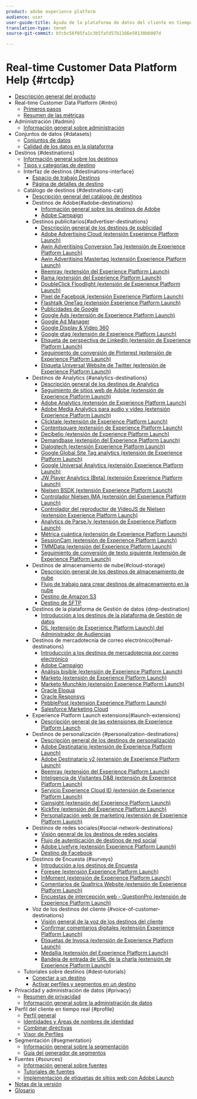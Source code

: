 ```yaml
---
product: adobe experience platform
audience: user
user-guide-title: Ayuda de la plataforma de datos del cliente en tiempo real
translation-type: tm+mt
source-git-commit: bfcbc56f05fa1c3b5fafd57b1166e50130b6007d

---
```



# Real-time Customer Data Platform Help {#rtcdp}

* [Descripción general del producto](overview.md)
* Real-time Customer Data Platform {#intro}
   * [Primeros pasos](get-started.md)
   * [Resumen de las métricas](home-page-dashboards.md)
* Administración {#admin}
   * [Información general sobre administración](administration/admin-overview.md)
* Conjuntos de datos {#datasets}
   * [Conjuntos de datos](datasets/dataset.md)
   * [Calidad de los datos en la plataforma](datasets/data-quality.md)
* Destinos {#destinations}
   * [Información general sobre los destinos](destinations/destinations-overview.md)
   * [Tipos y categorías de destino](/help/rtcdp/destinations/destination-types.md)
   * Interfaz de destinos {#destinations-interface}
      * [Espacio de trabajo Destinos](destinations/destinations-workspace.md)
      * [Página de detalles de destino](destinations/destination-details-page.md)
   * Catálogo de destinos {#destinations-cat}
      * [Descripción general del catálogo de destinos](destinations/destinations-catalog.md)
      * Destinos de Adobe{#adobe-destinations}
         * [Información general sobre los destinos de Adobe](destinations/adobe-destinations.md)
         * [Adobe Campaign](destinations/adobe-campaign-destination.md)
      * Destinos publicitarios{#advertiser-destinations}
         * [Descripción general de los destinos de publicidad](destinations/advertising-destinations.md)
         * [Adobe Advertising Cloud (extensión Experience Platform Launch)](/help/rtcdp/destinations/adobe-advertising-cloud-extension.md)
         * [Awin Adveritising Conversion Tag (extensión de Experience Platform Launch)](/help/rtcdp/destinations/awin-conversiontag-extension.md)
         * [Awin Adveritising Mastertag (extensión Experience Platform Launch)](/help/rtcdp/destinations/awin-mastertag-extension.md)
         * [Beemray (extensión del Experience Platform Launch)](/help/rtcdp/destinations/beemray-extension.md)
         * [Rama (extensión del Experience Platform Launch)](/help/rtcdp/destinations/branch-extension.md)
         * [DoubleClick Floodlight (extensión de Experience Platform Launch)](/help/rtcdp/destinations/doubleclick-floodlight-extension.md)
         * [Píxel de Facebook (extensión Experience Platform Launch)](/help/rtcdp/destinations/facebook-pixel-extension.md)
         * [Flashtalk OneTag (extensión Experience Platform Launch)](/help/rtcdp/destinations/flashtalking-extension.md)
         * [Publicidades de Google](/help/rtcdp/destinations/google-ads-destination.md)
         * [Google Ads (extensión de Experience Platform Launch)](/help/rtcdp/destinations/google-ads-extension.md)
         * [Google Ad Manager](/help/rtcdp/destinations/google-ad-manager-destination.md)
         * [Google Display &amp; Video 360](/help/rtcdp/destinations/google-dv360-destination.md)
         * [Google gtag (extensión de Experience Platform Launch)](/help/rtcdp/destinations/gtag-advertising-extension.md)
         * [Etiqueta de perspectiva de LinkedIn (extensión de Experience Platform Launch)](/help/rtcdp/destinations/linkedin-extension.md)
         * [Seguimiento de conversión de Pinterest (extensión de Experience Platform Launch)](destinations/pinterest-extension.md)
         * [Etiqueta Universal Website de Twitter (extensión de Experience Platform Launch)](destinations/twitter-uwt-extension.md)
      * Destinos de Analytics {#analytics-destinations}
         * [Descripción general de los destinos de Analytics](destinations/analytics-destinations.md)
         * [Seguimiento de sitios web de Adobe (extensión de Experience Platform Launch)](/help/rtcdp/destinations/adform-extension.md)
         * [Adobe Analytics (extensión de Experience Platform Launch)](/help/rtcdp/destinations/adobe-analytics-extension.md)
         * [Adobe Media Analytics para audio y vídeo (extensión Experience Platform Launch)](/help/rtcdp/destinations/adobe-video-analytics-extension.md)
         * [Clicktale (extensión de Experience Platform Launch)](/help/rtcdp/destinations/clicktale-extension.md)
         * [Contentsquare (extensión de Experience Platform Launch)](/help/rtcdp/destinations/contentsquare-extension.md)
         * [Decibelio (extensión de Experience Platform Launch)](/help/rtcdp/destinations/decibel-extension.md)
         * [Demandbase (extensión del Experience Platform Launch)](/help/rtcdp/destinations/demandbase-extension.md)
         * [Dialogtech (extensión Experience Platform Launch)](/help/rtcdp/destinations/dialogtech-extension.md)
         * [Google Global Site Tag analytics (extensión de Experience Platform Launch)](/help/rtcdp/destinations/gtag-analytics-extension.md)
         * [Google Universal Analytics (extensión Experience Platform Launch)](/help/rtcdp/destinations/google-universal-analytics-extension.md)
         * [JW Player Analytics (Beta) (extensión Experience Platform Launch)](/help/rtcdp/destinations/jw-player-analytics-extension.md)
         * [Nielsen BSDK (extensión Experience Platform Launch)](destinations/nielsen-bsdk-extension.md)
         * [Controlador Nielsen IMA (extensión del Experience Platform Launch)](destinations/nielsen-ima-extension.md)
         * [Controlador del reproductor de VideoJS de Nielsen (extensión Experience Platform Launch)](destinations/nielsen-videojs-extension.md)
         * [Analytics de Parse.ly (extensión de Experience Platform Launch)](destinations/parsely-extension.md)
         * [Métrica cuántica (extensión de Experience Platform Launch)](destinations/quantum-metric-extension.md)
         * [SessionCam (extensión de Experience Platform Launch)](destinations/sessioncam-extension.md)
         * [TMMData (extensión del Experience Platform Launch)](destinations/tmmdata-extension.md)
         * [Seguimiento de conversión de texto siguiente (extensión de Experience Platform Launch)](destinations/yext-extension.md)
      * Destinos de almacenamiento de nube{#cloud-storage}
         * [Descripción general de los destinos de almacenamiento de nube](destinations/cloud-storage-destinations.md)
         * [Flujo de trabajo para crear destinos de almacenamiento en la nube](/help/rtcdp/destinations/cloud-storage-destinations-workflow.md)
         * [Destino de Amazon S3](destinations/amazon-s3-destination.md)
         * [Destino de SFTP](destinations/sftp-destination.md)
      * Destinos de la plataforma de Gestión de datos {dmp-destination}
         * [Introducción a los destinos de la plataforma de Gestión de datos](destinations/dmp-destinations.md)
         * [DIL (extensión de Experience Platform Launch) del Administrador de Audiencias](/help/rtcdp/destinations/aam-dil-extension.md)
      * Destinos de mercadotecnia de correo electrónico{#email-destinations}
         * [Introducción a los destinos de mercadotecnia por correo electrónico](destinations/email-marketing-destinations.md)
         * [Adobe Campaign](destinations/adobe-campaign-destination.md)
         * [Análisis bisible (extensión de Experience Platform Launch)](/help/rtcdp/destinations/bizible-extension.md)
         * [Marketo (extensión de Experience Platform Launch)](destinations/marketo-extension.md)
         * [Marketo Munchkin (extensión Experience Platform Launch)](destinations/marketo-munchkin-extension.md)
         * [Oracle Eloqua](destinations/oracle-eloqua-destination.md)
         * [Oracle Responsys](destinations/oracle-responsys-destination.md)
         * [PebblePost (extensión Experience Platform Launch)](destinations/pebblepost-extension.md)
         * [Salesforce Marketing Cloud](destinations/salesforce-marketing-cloud-destination.md)
      * Experience Platform Launch extensions{#launch-extensions}
         * [Descripción general de las extensiones de Experience Platform Launch](/help/rtcdp/destinations/experience-platform-launch-extensions.md)
      * Destinos de personalización {#personalization-destinations}
         * [Descripción general de los destinos de personalización](/help/rtcdp/destinations/personalization-destinations.md)
         * [Adobe Destinatario (extensión de Experience Platform Launch)](/help/rtcdp/destinations/adobe-target-extension.md)
         * [Adobe Destinatario v2 (extensión de Experience Platform Launch)](/help/rtcdp/destinations/adobe-target-v2-extension.md)
         * [Beemray (extensión del Experience Platform Launch)](/help/rtcdp/destinations/beemray-extension.md)
         * [Inteligencia de Visitantes D&amp;B (extensión de Experience Platform Launch)](/help/rtcdp/destinations/dnb-extension.md)
         * [Servicio Experience Cloud ID (extensión de Experience Platform Launch)](/help/rtcdp/destinations/adobe-ecid-extension.md)
         * [Gainsight (extensión del Experience Platform Launch)](/help/rtcdp/destinations/gainsight-extension.md)
         * [Kickfire (extensión del Experience Platform Launch)](/help/rtcdp/destinations/kickfire-extension.md)
         * [Personalización web de marketing (extensión de Experience Platform Launch)](destinations/marketo-web-personalization-extension.md)
      * Destinos de redes sociales{#social-network-destinations}
         * [Visión general de los destinos de redes sociales](/help/rtcdp/destinations/social-network-destinations.md)
         * [Flujo de autenticación de destinos de red social](/help/rtcdp/destinations/social-network-destinations-workflow.md)
         * [Adobe Livefyre (extensión Experience Platform Launch)](/help/rtcdp/destinations/adobe-livefyre-extension.md)
         * [Destino de Facebook](/help/rtcdp/destinations/facebook-destination.md)
      * Destinos de Encuesta {#surveys}
         * [Introducción a los destinos de Encuesta](/help/rtcdp/destinations/survey-destinations.md)
         * [Foresee (extensión Experience Platform Launch)](/help/rtcdp/destinations/foresee-extension.md)
         * [InMoment (extensión de Experience Platform Launch)](/help/rtcdp/destinations/inmoment-extension.md)
         * [Comentarios de Qualtrics Website (extensión de Experience Platform Launch)](destinations/qualtrics-extension.md)
         * [Encuestas de intercepción web - QuestionPro (extensión de Experience Platform Launch)](/help/rtcdp/destinations/web-intercept-surveys-extension.md)
      * Voz de los destinos del cliente {#voice-of-customer-destinations}
         * [Visión general de la voz de los destinos del cliente](/help/rtcdp/destinations/voice-of-customer-destinations.md)
         * [Confirmar comentarios digitales (extensión Experience Platform Launch)](/help/rtcdp/destinations/confirmit-digital-feedback-extension.md)
         * [Etiquetas de Invoca (extensión de Experience Platform Launch)](/help/rtcdp/destinations/invoca-extension.md)
         * [Medallia (extensión del Experience Platform Launch)](destinations/medallia-extension.md)
         * [Bandeja de entrada de URL de la charla (extensión de Experience Platform Launch)](destinations/talkurl-extension.md)
   * Tutoriales sobre destinos {#dest-tutorials}
      * [Conectar a un destino](/help/rtcdp/destinations/connect-destination.md)
      * [Activar perfiles y segmentos en un destino](destinations/activate-destinations.md)
* Privacidad y administración de datos {#privacy}
   * [Resumen de privacidad](privacy/privacy-overview.md)
   * [Información general sobre la administración de datos](privacy/data-governance-overview.md)
* Perfil del cliente en tiempo real {#profile}
   * [Perfil general](profile/profile-overview.md)
   * [Identidades y Áreas de nombres de identidad](profile/identities-overview.md)
   * [Combinar directivas](profile/merge-policies.md)
   * [Visor de Perfiles](profile/profile-viewer.md)
* Segmentación {#segmentation}
   * [Información general sobre la segmentación](segmentation/segmentation-overview.md)
   * [Guía del generador de segmentos](segmentation/segment-builder-guide.md)
* Fuentes {#sources}
   * [Información general sobre fuentes](sources/sources-overview.md)
   * [Tutoriales de fuentes](sources/sources-tutorials.md)
   * [Implementación de etiquetas de sitios web con Adobe Launch](sources/launch.md)
* [Notas de la versión](https://www.adobe.io/apis/experienceplatform/home/services/release-notes.html#!end-user/markdown/release-notes/release-notes.md)
* [Glosario](https://www.adobe.io/apis/experienceplatform/home/services/acp-glossary.html)